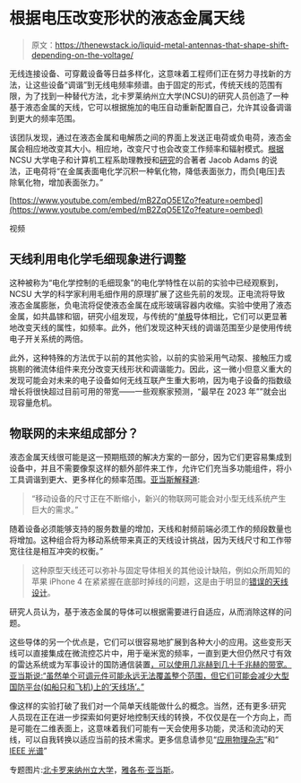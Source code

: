 # 根据电压改变形状的液态金属天线

> 原文：<https://thenewstack.io/liquid-metal-antennas-that-shape-shift-depending-on-the-voltage/>

无线连接设备、可穿戴设备等日益多样化，这意味着工程师们正在努力寻找新的方法，让这些设备“调谐”到无线电频率频谱。由于固定的形式，传统天线的范围有限，为了找到一种替代方法，北卡罗莱纳州立大学(NCSU)的研究人员创造了一种基于液态金属的天线，它可以根据施加的电压自动重新配置自己，允许其设备调谐到更大的频率范围。

该团队发现，通过在液态金属和电解质之间的界面上发送正电荷或负电荷，液态金属会相应地改变其大小。相应地，改变尺寸也会改变工作频率和辐射模式。[根据](https://www.aip.org/publishing/journal-highlights/tunable-liquid-metal-antennas)NCSU 大学电子和计算机工程系助理教授和[研究](http://scitation.aip.org/content/aip/journal/jap/117/19/10.1063/1.4919605)的合著者 Jacob Adams 的说法，正电荷将“在金属表面电化学沉积一种氧化物，降低表面张力，而负[电压]去除氧化物，增加表面张力。”

[https://www.youtube.com/embed/mB2ZqO5E1Zo?feature=oembed](https://www.youtube.com/embed/mB2ZqO5E1Zo?feature=oembed)

视频

## 天线利用电化学毛细现象进行调整

这种被称为“电化学控制的毛细现象”的电化学特性在以前的实验中已经观察到，NCSU 大学的科学家利用毛细作用的原理扩展了这些先前的发现。正电流将导致液态金属膨胀，负电流将促使液态金属在成形玻璃容器内收缩。实验中使用了液态金属，如共晶镓和铟，研究小组发现，与传统的“[单极](https://en.wikipedia.org/wiki/Monopole_antenna)导体相比，它们可以更显著地改变天线的属性，如频率。此外，他们发现这种天线的调谐范围至少是使用传统电子开关系统的两倍。

此外，这种特殊的方法优于以前的其他实验，以前的实验采用气动泵、接触压力或挑剔的微流体组件来充分改变天线形状和调谐能力。因此，这一微小但意义重大的发现可能会对未来的电子设备如何无线互联产生重大影响，因为电子设备的指数级增长将很快超过目前可用的带宽——一些观察家预测，“最早在 2023 年””就会出现容量危机。

## 物联网的未来组成部分？

液态金属天线很可能是这一预期瓶颈的解决方案的一部分，因为它们更容易集成到设备中，并且不需要像泵这样的额外部件来工作，允许它们充当多功能组件，将小工具调谐到更大、更多样化的频率范围。[亚当斯解释道](http://www.kurzweilai.net/tunable-liquid-metal-antennas):

> “移动设备的尺寸正在不断缩小，新兴的物联网可能会对小型无线系统产生巨大的需求。”

随着设备必须能够支持的服务数量的增加，天线和射频前端必须工作的频段数量也将增加。这种组合将为移动系统带来真正的天线设计挑战，因为天线尺寸和工作带宽往往是相互冲突的权衡。”

> 这种原型天线还可以弥补与固定导体相关的其他设计缺陷，例如众所周知的苹果 iPhone 4 在紧紧握在底部时掉线的问题，这是由于明显的[错误的天线设计](http://www.dailymail.co.uk/news/article-2104038/Apple-offers-25-million-iPhone-4-owners-15-free-case-settlement-antenna-problems.html)。

研究人员认为，基于液态金属的导体可以根据需要进行自适应，从而消除这样的问题。

这些导体的另一个优点是，它们可以很容易地扩展到各种大小的应用。这些变形天线可以直接集成在微流控芯片中，用于毫米宽的频率，一直到更大但仍然尺寸有效的雷达系统或为军事设计的国防通信装置[，可以使用几兆赫到几十千兆赫的带宽。亚当斯说:“虽然单个可调元件可能永远无法覆盖整个范围，但它们可能会减少大型国防平台(如船只和飞机)上的‘天线场’。”](http://spectrum.ieee.org/tech-talk/consumer-electronics/portable-devices/a-tunable-liquid-metal-antenna-increases-the-frequency-range-of-communication-devices-)

像这样的实验打破了我们对一个简单天线能做什么的概念。当然，还有更多:研究人员现在正在进一步探索如何更好地控制天线的转换，不仅仅是在一个方向上，而是可能在二维表面上，这意味着我们可能有一天会使用多功能，灵活和流动的天线，可以自我转换以适应当前的技术需求。更多信息请参见“[应用物理杂志](https://www.aip.org/publishing/journal-highlights/tunable-liquid-metal-antennas)”和“ [IEEE 光谱](http://spectrum.ieee.org/tech-talk/consumer-electronics/portable-devices/a-tunable-liquid-metal-antenna-increases-the-frequency-range-of-communication-devices-)”

专题图片:[北卡罗来纳州立大学](https://www.aip.org/publishing/journal-highlights/tunable-liquid-metal-antennas)，[雅各布·亚当斯](http://www.ece.ncsu.edu/people/jjadams2)。

<svg xmlns:xlink="http://www.w3.org/1999/xlink" viewBox="0 0 68 31" version="1.1"><title>Group</title> <desc>Created with Sketch.</desc></svg>